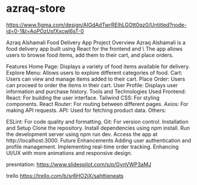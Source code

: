 # azraq-store

https://www.figma.com/design/AIGdAdTwrREIhLGOtt0qz0/Untitled?node-id=0-1&t=AoPOzUsfXxcwl6sT-0




Azraq Alshamali Food Delivery App
Project Overview
Azraq Alshamali is a food delivery app built using React for the frontend and \ The app allows users to browse food items, add them to their cart, and place orders.

Features
Home Page: Displays a variety of food items available for delivery.
Explore Menu: Allows users to explore different categories of food.
Cart: Users can view and manage items added to their cart.
Place Order: Users can proceed to order the items in their cart.
User Profile: Displays user information and purchase history.
Tools and Technologies Used
Frontend:
React: For building the user interface.
Tailwind CSS: For styling components.
React Router: For routing between different pages.
Axios: For making API requests.
API: Used for fetching product data.
Others:


ESLint: For code quality and formatting.
Git: For version control.
Installation and Setup
Clone the repository.
Install dependencies using npm install.
Run the development server using npm run dev.
Access the app at http://localhost:3000.
Future Enhancements
Adding user authentication and profile management.
Implementing real-time order tracking.
Enhancing UI/UX with more animations and responsive design.

presntation:
https://www.slidespilot.com/s/p/GynVWP3aMJ

trello
https://trello.com/b/sr6HO2jX/sahttieneats